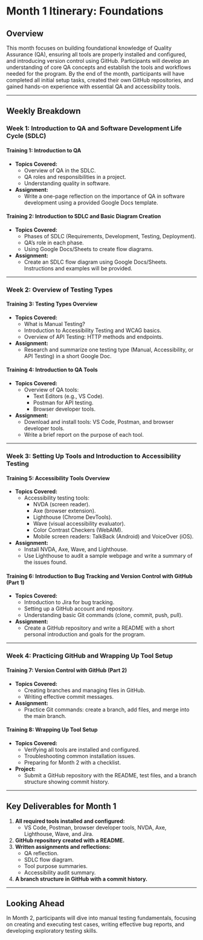 # Month 1 Itinerary: Foundations

## Overview
This month focuses on building foundational knowledge of Quality Assurance (QA), ensuring all tools are properly installed and configured, and introducing version control using GitHub. Participants will develop an understanding of core QA concepts and establish the tools and workflows needed for the program. By the end of the month, participants will have completed all initial setup tasks, created their own GitHub repositories, and gained hands-on experience with essential QA and accessibility tools.

---

## Weekly Breakdown

### Week 1: Introduction to QA and Software Development Life Cycle (SDLC)

#### Training 1: Introduction to QA
- **Topics Covered:**
  - Overview of QA in the SDLC.
  - QA roles and responsibilities in a project.
  - Understanding quality in software.
- **Assignment:**
  - Write a one-page reflection on the importance of QA in software development using a provided Google Docs template.

#### Training 2: Introduction to SDLC and Basic Diagram Creation
- **Topics Covered:**
  - Phases of SDLC (Requirements, Development, Testing, Deployment).
  - QA’s role in each phase.
  - Using Google Docs/Sheets to create flow diagrams.
- **Assignment:**
  - Create an SDLC flow diagram using Google Docs/Sheets. Instructions and examples will be provided.

---

### Week 2: Overview of Testing Types

#### Training 3: Testing Types Overview
- **Topics Covered:**
  - What is Manual Testing?
  - Introduction to Accessibility Testing and WCAG basics.
  - Overview of API Testing: HTTP methods and endpoints.
- **Assignment:**
  - Research and summarize one testing type (Manual, Accessibility, or API Testing) in a short Google Doc.

#### Training 4: Introduction to QA Tools
- **Topics Covered:**
  - Overview of QA tools:
    - Text Editors (e.g., VS Code).
    - Postman for API testing.
    - Browser developer tools.
- **Assignment:**
  - Download and install tools: VS Code, Postman, and browser developer tools.
  - Write a brief report on the purpose of each tool.

---

### Week 3: Setting Up Tools and Introduction to Accessibility Testing

#### Training 5: Accessibility Tools Overview
- **Topics Covered:**
  - Accessibility testing tools:
    - NVDA (screen reader).
    - Axe (browser extension).
    - Lighthouse (Chrome DevTools).
    - Wave (visual accessibility evaluator).
    - Color Contrast Checkers (WebAIM).
    - Mobile screen readers: TalkBack (Android) and VoiceOver (iOS).
- **Assignment:**
  - Install NVDA, Axe, Wave, and Lighthouse.
  - Use Lighthouse to audit a sample webpage and write a summary of the issues found.

#### Training 6: Introduction to Bug Tracking and Version Control with GitHub (Part 1)
- **Topics Covered:**
  - Introduction to Jira for bug tracking.
  - Setting up a GitHub account and repository.
  - Understanding basic Git commands (clone, commit, push, pull).
- **Assignment:**
  - Create a GitHub repository and write a README with a short personal introduction and goals for the program.

---

### Week 4: Practicing GitHub and Wrapping Up Tool Setup

#### Training 7: Version Control with GitHub (Part 2)
- **Topics Covered:**
  - Creating branches and managing files in GitHub.
  - Writing effective commit messages.
- **Assignment:**
  - Practice Git commands: create a branch, add files, and merge into the main branch.

#### Training 8: Wrapping Up Tool Setup
- **Topics Covered:**
  - Verifying all tools are installed and configured.
  - Troubleshooting common installation issues.
  - Preparing for Month 2 with a checklist.
- **Project:**
  - Submit a GitHub repository with the README, test files, and a branch structure showing commit history.

---

## Key Deliverables for Month 1
1. **All required tools installed and configured:**
   - VS Code, Postman, browser developer tools, NVDA, Axe, Lighthouse, Wave, and Jira.
2. **GitHub repository created with a README.**
3. **Written assignments and reflections:**
   - QA reflection.
   - SDLC flow diagram.
   - Tool purpose summaries.
   - Accessibility audit summary.
4. **A branch structure in GitHub with a commit history.**

---

## Looking Ahead
In Month 2, participants will dive into manual testing fundamentals, focusing on creating and executing test cases, writing effective bug reports, and developing exploratory testing skills.
